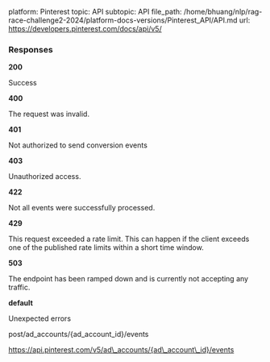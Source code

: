 platform: Pinterest
topic: API
subtopic: API
file_path: /home/bhuang/nlp/rag-race-challenge2-2024/platform-docs-versions/Pinterest_API/API.md
url: https://developers.pinterest.com/docs/api/v5/

### Responses

**200**

Success

**400**

The request was invalid.

**401**

Not authorized to send conversion events

**403**

Unauthorized access.

**422**

Not all events were successfully processed.

**429**

This request exceeded a rate limit. This can happen if the client exceeds one of the published rate limits within a short time window.

**503**

The endpoint has been ramped down and is currently not accepting any traffic.

**default**

Unexpected errors

post/ad\_accounts/{ad\_account\_id}/events

https://api.pinterest.com/v5/ad\_accounts/{ad\_account\_id}/events